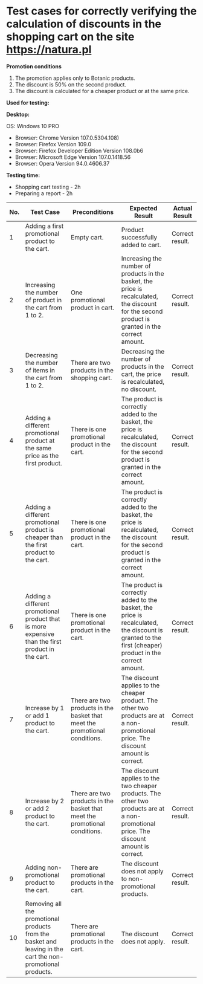 # Test cases for correctly verifying the calculation of discounts in the shopping cart on the site https://natura.pl #


 **Promotion conditions**

1. The promotion applies only to Botanic products.
2. The discount is 50% on the second product.
3. The discount is calculated for a cheaper product or at the same price.


**Used for testing:**

**Desktop:**

OS: Windows 10 PRO
 - Browser: Chrome Version 107.0.5304.108) 
 - Browser: Firefox Version 109.0
 - Browser: Firefox Developer Edition Version 108.0b6
 - Browser: Microsoft Edge Version 107.0.1418.56
 - Browser: Opera Version 94.0.4606.37 

**Testing time:**
 - Shopping cart testing - 2h
 - Preparing a report - 2h


| No. |	Test Case |Preconditions|	Expected Result | Actual Result |
|----|----|----|----|----|
|1 |Adding a first promotional product to the cart.|Empty cart.| Product successfully added to cart.| Correct result.|
|2 |Increasing the number of product in the cart from 1 to 2.	|One promotional product in cart.|Increasing the number of products in the basket, the price is recalculated, the discount for the second product is granted in the correct amount.	| Correct result.|
|3 |Decreasing the number of items in the cart from 1 to 2.|There are two products in the shopping cart.	|Decreasing the number of products in the cart, the price is recalculated, no discount.	| Correct result.|
|4 |Adding a different promotional product at the same price as the first product.|There is one promotional product in the cart.|The product is correctly added to the basket, the price is recalculated, the discount for the second product is granted in the correct amount.	| Correct result.|
|5 |Adding a different promotional product is cheaper than the first product to the cart. |There is one promotional product in the cart. | The product is correctly added to the basket, the price is recalculated, the discount for the second product is granted in the correct amount.	| Correct result.|
|6 |Adding a different promotional product that is more expensive than the first product in the cart.|There is one promotional product in the cart. |The product is correctly added to the basket, the price is recalculated, the discount is granted to the first (cheaper) product in the correct amount.	| Correct result.| 
|7 |Increase by 1 or add 1 product to the cart. |There are two products in the basket that meet the promotional conditions. |The discount applies to the cheaper product. The other two products are at a non-promotional price. The discount amount is correct. |  Correct result.| 
|8 |Increase by 2 or add 2 product to the cart. |There are two products in the basket that meet the promotional conditions. |The discount applies to the two cheaper products. The other two products are at a non-promotional price. The discount amount is correct. |  Correct result.| 
|9 |Adding non-promotional product to the cart. |There are promotional products in the cart. |The discount does not apply to non-promotional products.  |Correct result.| 
|10 |Removing all the promotional products from the basket and leaving in the cart the non-promotional products. |There are promotional products in the cart. |The discount does not apply. |Correct result. | 








